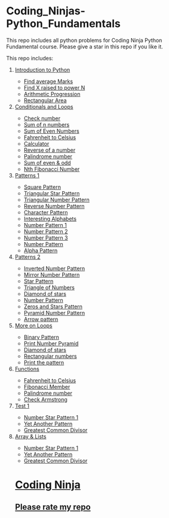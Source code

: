 # Coding_Ninjas-Python_Fundamentals
This repo includes all python problems for Coding Ninja Python Fundamental course. Please give a star in this repo if you like it.

This repo includes:
<ol>
  <li><a href='https://github.com/thatsabhishek/Coding_Ninjas-Python_Fundamentals/tree/main/Milestone%201/Introduction'>Introduction to Python</li>
    <ul>
      <li><a href='https://github.com/thatsabhishek/Coding_Ninjas-Python_Fundamentals/blob/main/Milestone%201/Introduction/FindaverageMarks.py'>Find average Marks</li>
      <li><a href='https://github.com/thatsabhishek/Coding_Ninjas-Python_Fundamentals/blob/main/Milestone%201/Introduction/FindXraisedtopowerN.py'>Find X raised to power N</li>
      <li><a href='https://github.com/thatsabhishek/Coding_Ninjas-Python_Fundamentals/blob/main/Milestone%201/Introduction/ArithmeticProgression.py'>Arithmetic Progression</li>
      <li><a href='https://github.com/thatsabhishek/Coding_Ninjas-Python_Fundamentals/blob/main/Milestone%201/Introduction/RectangularArea.py'>Rectangular Area</li>
    </ul>
    
   <li><a href='https://github.com/thatsabhishek/Coding_Ninjas-Python_Fundamentals/tree/main/Milestone%201/Conditionals%20and%20Loops'>Conditionals and Loops</li>
    <ul>
      <li><a href='https://github.com/thatsabhishek/Coding_Ninjas-Python_Fundamentals/blob/main/Milestone%201/Conditionals%20and%20Loops/Checknumber.py'>Check number</li>
      <li><a href='https://github.com/thatsabhishek/Coding_Ninjas-Python_Fundamentals/blob/main/Milestone%201/Conditionals%20and%20Loops/Sum%20of%20n%20numbers.py'>Sum of n numbers</li>
      <li><a href='https://github.com/thatsabhishek/Coding_Ninjas-Python_Fundamentals/blob/main/Milestone%201/Conditionals%20and%20Loops/Sum%20of%20Even%20Numbers.py'>Sum of Even Numbers</li>
      <li><a href='https://github.com/thatsabhishek/Coding_Ninjas-Python_Fundamentals/blob/main/Milestone%201/Conditionals%20and%20Loops/Fahrenheit%20to%20Celsius.py'>Fahrenheit to Celsius</li>
      <li><a href='https://github.com/thatsabhishek/Coding_Ninjas-Python_Fundamentals/blob/main/Milestone%201/Conditionals%20and%20Loops/Calculator.py'>Calculator</li>
      <li><a href='https://github.com/thatsabhishek/Coding_Ninjas-Python_Fundamentals/blob/main/Milestone%201/Conditionals%20and%20Loops/Reverse%20of%20a%20number.py'>Reverse of a number</li>
      <li><a href='https://github.com/thatsabhishek/Coding_Ninjas-Python_Fundamentals/blob/main/Milestone%201/Conditionals%20and%20Loops/Palindrome%20number.py'>Palindrome number</li>
      <li><a href='https://github.com/thatsabhishek/Coding_Ninjas-Python_Fundamentals/blob/main/Milestone%201/Conditionals%20and%20Loops/Sum%20of%20even%20%26%20odd.py'>Sum of even & odd</li>
      <li><a href='https://github.com/thatsabhishek/Coding_Ninjas-Python_Fundamentals/blob/main/Milestone%201/Conditionals%20and%20Loops/Nth%20Fibonacci%20Number.py'>Nth Fibonacci Number</li>
    </ul>
    
   <li><a href='https://github.com/thatsabhishek/Coding_Ninjas-Python_Fundamentals/tree/main/Milestone%201/Patterns%201'>Patterns 1</li>
    <ul>
      <li><a href='https://github.com/thatsabhishek/Coding_Ninjas-Python_Fundamentals/blob/main/Milestone%201/Patterns%201/Square%20Pattern.py'>Square Pattern</li>
      <li><a href='https://github.com/thatsabhishek/Coding_Ninjas-Python_Fundamentals/blob/main/Milestone%201/Patterns%201/Triangular%20Star%20Pattern.py'>Triangular Star Pattern</li>
      <li><a href='https://github.com/thatsabhishek/Coding_Ninjas-Python_Fundamentals/blob/main/Milestone%201/Patterns%201/Triangle%20Number%20Pattern.py'>Triangular Number Pattern</li>
      <li><a href='https://github.com/thatsabhishek/Coding_Ninjas-Python_Fundamentals/blob/main/Milestone%201/Patterns%201/Reverse%20Number%20Pattern.py'>Reverse Number Pattern</li>
      <li><a href='https://github.com/thatsabhishek/Coding_Ninjas-Python_Fundamentals/blob/main/Milestone%201/Patterns%201/Character%20Pattern.py'>Character Pattern</li>
      <li><a href='https://github.com/thatsabhishek/Coding_Ninjas-Python_Fundamentals/blob/main/Milestone%201/Patterns%201/Interesting%20Alphabets.py'>Interesting Alphabets</li>
      <li><a href='https://github.com/thatsabhishek/Coding_Ninjas-Python_Fundamentals/blob/main/Milestone%201/Patterns%201/Number%20Pattern%201.py'>Number Pattern 1</li>
      <li><a href='https://github.com/thatsabhishek/Coding_Ninjas-Python_Fundamentals/blob/main/Milestone%201/Patterns%201/Number%20Pattern%202.py'>Number Pattern 2</li>
      <li><a href='https://github.com/thatsabhishek/Coding_Ninjas-Python_Fundamentals/blob/main/Milestone%201/Patterns%201/Number%20Pattern%203.py'>Number Pattern 3</li>
      <li><a href='https://github.com/thatsabhishek/Coding_Ninjas-Python_Fundamentals/blob/main/Milestone%201/Patterns%201/Number%20Pattern.py'>Number Pattern</li>
      <li><a href='https://github.com/thatsabhishek/Coding_Ninjas-Python_Fundamentals/blob/main/Milestone%201/Patterns%201/Alpha%20Pattern.py'>Alpha Pattern</li>
    </ul>
    
  <li><a href='https://github.com/thatsabhishek/Coding_Ninjas-Python_Fundamentals/tree/main/Milestone%201/Patterns%202'>Patterns 2</li>
    <ul>
      <li><a href='https://github.com/thatsabhishek/Coding_Ninjas-Python_Fundamentals/blob/main/Milestone%201/Patterns%202/Inverted%20Number%20Pattern.py'>Inverted Number Pattern</li>
      <li><a href='https://github.com/thatsabhishek/Coding_Ninjas-Python_Fundamentals/blob/main/Milestone%201/Patterns%202/Mirror%20Number%20Pattern.py'>Mirror Number Pattern</li>
      <li><a href='https://github.com/thatsabhishek/Coding_Ninjas-Python_Fundamentals/blob/main/Milestone%201/Patterns%202/Star%20Pattern.py'>Star Pattern</li>
      <li><a href='https://github.com/thatsabhishek/Coding_Ninjas-Python_Fundamentals/blob/main/Milestone%201/Patterns%202/Triangle%20of%20Numbers.py'>Triangle of Numbers</li>
      <li><a href='https://github.com/thatsabhishek/Coding_Ninjas-Python_Fundamentals/blob/main/Milestone%201/Patterns%202/Diamond%20of%20stars.py'>Diamond of stars</li>
      <li><a href='https://github.com/thatsabhishek/Coding_Ninjas-Python_Fundamentals/blob/main/Milestone%201/Patterns%202/Number%20Pattern.py'>Number Pattern</li>
      <li><a href='https://github.com/thatsabhishek/Coding_Ninjas-Python_Fundamentals/blob/main/Milestone%201/Patterns%202/Zeros%20and%20Stars%20Pattern.py'>Zeros and Stars Pattern</li>
      <li><a href='https://github.com/thatsabhishek/Coding_Ninjas-Python_Fundamentals/blob/main/Milestone%201/Patterns%202/Pyramid%20Number%20Pattern.py'>Pyramid Number Pattern</li>
      <li><a href='https://github.com/thatsabhishek/Coding_Ninjas-Python_Fundamentals/blob/main/Milestone%201/Patterns%202/Arrow%20pattern.py'>Arrow pattern</li>
    </ul>
    
  <li><a href='https://github.com/thatsabhishek/Coding_Ninjas-Python_Fundamentals/tree/main/Milestone%201/More%20on%20Loops'>More on Loops</li>
    <ul>
      <li><a href='https://github.com/thatsabhishek/Coding_Ninjas-Python_Fundamentals/blob/main/Milestone%201/More%20on%20Loops/Binary%20Pattern.py'>Binary Pattern</li>
      <li><a href='https://github.com/thatsabhishek/Coding_Ninjas-Python_Fundamentals/blob/main/Milestone%201/More%20on%20Loops/Print%20Number%20Pyramid.py'>Print Number Pyramid</li>
      <li><a href='https://github.com/thatsabhishek/Coding_Ninjas-Python_Fundamentals/blob/main/Milestone%201/More%20on%20Loops/DiamondofStars.py'>Diamond of stars</li>
      <li><a href='https://github.com/thatsabhishek/Coding_Ninjas-Python_Fundamentals/blob/main/Milestone%201/More%20on%20Loops/RectangularNumbers.py'>Rectangular numbers</li>
      <li><a href='https://github.com/thatsabhishek/Coding_Ninjas-Python_Fundamentals/blob/main/Milestone%201/More%20on%20Loops/Printthepattern.py'>Print the pattern</li>
    </ul> 
    
  <li><a href='https://github.com/thatsabhishek/Coding_Ninjas-Python_Fundamentals/tree/main/Milestone%202/Functions'>Functions</li>
    <ul>
      <li><a href='https://github.com/thatsabhishek/Coding_Ninjas-Python_Fundamentals/blob/main/Milestone%202/Functions/FahrenheittoCelsiusFunction.py'>Fahrenheit to Celsius</li>
      <li><a href='https://github.com/thatsabhishek/Coding_Ninjas-Python_Fundamentals/blob/main/Milestone%202/Functions/FibonacciMember.py'>Fibonacci Member</li>
      <li><a href='https://github.com/thatsabhishek/Coding_Ninjas-Python_Fundamentals/blob/main/Milestone%202/Functions/Palindromenumber.py'>Palindrome number</li>
      <li><a href='https://github.com/thatsabhishek/Coding_Ninjas-Python_Fundamentals/blob/main/Milestone%202/Functions/CheckArmstrong.py'>Check Armstrong</li>
    </ul>
    
 <li><a href='https://github.com/thatsabhishek/Coding_Ninjas-Python_Fundamentals/tree/main/Milestone%202/Test1'>Test 1</li>
    <ul>
      <li><a href='https://github.com/thatsabhishek/Coding_Ninjas-Python_Fundamentals/blob/main/Milestone%202/Test1/NumberStarpattern1.py'>Number Star Pattern 1</li>
      <li><a href='https://github.com/thatsabhishek/Coding_Ninjas-Python_Fundamentals/blob/main/Milestone%202/Test1/YetanotherPattern.py'>Yet Another Pattern</li>
      <li><a href='https://github.com/thatsabhishek/Coding_Ninjas-Python_Fundamentals/blob/main/Milestone%202/Test1/GreatestCommonDivisor.py'>Greatest Common Divisor</li>
    </ul>
   
  <li><a href='https://github.com/thatsabhishek/Coding_Ninjas-Python_Fundamentals/tree/main/Milestone%202/Arrays%20%26%20Lists'>Array & Lists</li>
    <ul>
      <li><a href='https://github.com/thatsabhishek/Coding_Ninjas-Python_Fundamentals/blob/main/Milestone%202/Test1/NumberStarpattern1.py'>Number Star Pattern 1</li>
      <li><a href='https://github.com/thatsabhishek/Coding_Ninjas-Python_Fundamentals/blob/main/Milestone%202/Test1/YetanotherPattern.py'>Yet Another Pattern</li>
      <li><a href='https://github.com/thatsabhishek/Coding_Ninjas-Python_Fundamentals/blob/main/Milestone%202/Test1/GreatestCommonDivisor.py'>Greatest Common Divisor</li>
    </ul>
    
<h1>Coding Ninja
<h2>Please rate my repo
